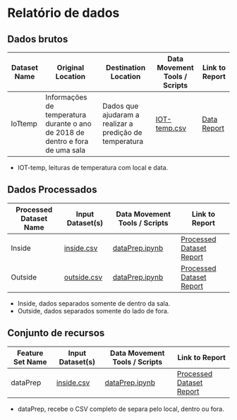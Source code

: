 # Relatório de dados

## Dados brutos

| Dataset Name | Original Location | Destination Location | Data Movement Tools / Scripts | Link to Report  |
|--------------|-------------------|----------------------|-------------------------------|-----------------|
| IoTtemp    | Informações de temperatura durante o ano de 2018 de dentro e fora de uma sala | Dados que ajudaram a realizar a predição de temperatura | [IOT-temp.csv](/Data/Raw/IOT-temp.csv) | [Data Report](/Docs/DataReport/) |

- IOT-temp, leituras de temperatura com local e data.

## Dados Processados

| Processed Dataset Name | Input Dataset(s) | Data Movement Tools / Scripts | Link to Report  |
|------------------------|------------------|-------------------------------|-----------------|
| Inside | [inside.csv](/Data/Raw/IOT-temp.csv) | [dataPrep.ipynb](/Code/DataPrep/dataPrep.ipynb) | [Processed Dataset Report](/Docs/DataReport/) |
| Outside | [outside.csv](/Data/Raw/IOT-temp.csv) | [dataPrep.ipynb](/Code/DataPrep/dataPrep.ipynb) | [Processed Dataset Report](/Docs/DataReport/) |

- Inside, dados separados somente de dentro da sala.
- Outside, dados separados somente do lado de fora.

## Conjunto de recursos

| Feature Set Name | Input Dataset(s) | Data Movement Tools / Scripts | Link to Report  |
|------------------|------------------|-------------------------------|-----------------|
| dataPrep | [inside.csv](/Data/Raw/IOT-temp.csv) | [dataPrep.ipynb](/Code/DataPrep/dataPrep.ipynb) | [Processed Dataset Report](/Docs/DataReport/) |

- dataPrep, recebe o CSV completo de separa pelo local, dentro ou fora.